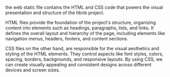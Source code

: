 the web static file contains the HTML and CSS code that powers the visual presentation and structure of the hbnb project.

HTML files provide the foundation of the project's structure, organizing content into elements such as headings, paragraphs, lists, and links. It defines the overall layout and hierarchy of the page, including elements like navigation menus, headers, footers, and content sections.

CSS files on the other hand, are responsible for the visual aesthetics and styling of the HTML elements. They control aspects like font styles, colors, spacing, borders, backgrounds, and responsive layouts. By using CSS, we can create visually appealing and consistent designs across different devices and screen sizes.

